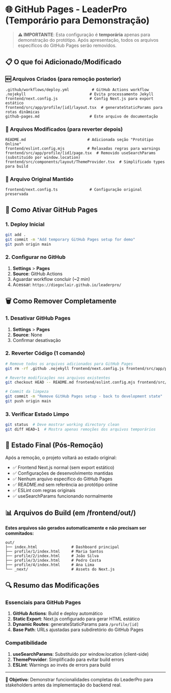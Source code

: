 # 🌐 GitHub Pages - LeaderPro (Temporário para Demonstração)

> **⚠️ IMPORTANTE**: Esta configuração é **temporária** apenas para demonstração do protótipo. Após apresentação, todos os arquivos específicos do GitHub Pages serão removidos.

## 📋 O que foi Adicionado/Modificado

### 🆕 Arquivos Criados (para remoção posterior)
```
.github/workflows/deploy.yml          # GitHub Actions workflow
.nojekyll                            # Evita processamento Jekyll
frontend/next.config.js              # Config Next.js para export estático  
frontend/src/app/profile/[id]/layout.tsx  # generateStaticParams para rotas dinâmicas
github-pages.md                      # Este arquivo de documentação
```

### 🔧 Arquivos Modificados (para reverter depois)
```
README.md                           # Adicionada seção "Protótipo Online"
frontend/eslint.config.mjs          # Relaxadas regras para warnings
frontend/src/app/profile/[id]/page.tsx  # Removido useSearchParams (substituído por window.location)
frontend/src/components/layout/ThemeProvider.tsx  # Simplificado types para build
```

### 📁 Arquivo Original Mantido
```
frontend/next.config.ts              # Configuração original preservada
```

## 🚀 Como Ativar GitHub Pages

### 1. Deploy Inicial
```bash
git add .
git commit -m "Add temporary GitHub Pages setup for demo"
git push origin main
```

### 2. Configurar no GitHub
1. **Settings** > **Pages**
2. **Source**: GitHub Actions  
3. Aguardar workflow concluir (~2 min)
4. Acessar: `https://diegoclair.github.io/leaderpro/`

## 🗑️ Como Remover Completamente

### 1. Desativar GitHub Pages
1. **Settings** > **Pages** 
2. **Source**: None
3. Confirmar desativação

### 2. Reverter Código (1 comando)
```bash
# Remove todos os arquivos adicionados para GitHub Pages
git rm -rf .github .nojekyll frontend/next.config.js frontend/src/app/profile/[id]/layout.tsx github-pages.md

# Reverte modificações nos arquivos existentes  
git checkout HEAD -- README.md frontend/eslint.config.mjs frontend/src/app/profile/[id]/page.tsx frontend/src/components/layout/ThemeProvider.tsx

# Commit da limpeza
git commit -m "Remove GitHub Pages setup - back to development state"
git push origin main
```

### 3. Verificar Estado Limpo
```bash
git status  # Deve mostrar working directory clean
git diff HEAD~1  # Mostra apenas remoções dos arquivos temporários
```

## 🎯 Estado Final (Pós-Remoção)

Após a remoção, o projeto voltará ao estado original:
- ✅ Frontend Next.js normal (sem export estático)
- ✅ Configurações de desenvolvimento mantidas
- ✅ Nenhum arquivo específico do GitHub Pages
- ✅ README.md sem referência ao protótipo online
- ✅ ESLint com regras originais
- ✅ useSearchParams funcionando normalmente

## 📊 Arquivos do Build (em /frontend/out/)

**Estes arquivos são gerados automaticamente e não precisam ser commitados:**
```
out/
├── index.html               # Dashboard principal  
├── profile/1/index.html     # Maria Santos
├── profile/2/index.html     # João Silva  
├── profile/3/index.html     # Pedro Costa
├── profile/4/index.html     # Ana Lima
└── _next/                   # Assets do Next.js
```

## 🔍 Resumo das Modificações

### Essenciais para GitHub Pages
1. **GitHub Actions**: Build e deploy automático
2. **Static Export**: Next.js configurado para gerar HTML estático
3. **Dynamic Routes**: generateStaticParams para `/profile/[id]`
4. **Base Path**: URLs ajustadas para subdiretório do GitHub Pages

### Compatibilidade
1. **useSearchParams**: Substituído por window.location (client-side)
2. **ThemeProvider**: Simplificado para evitar build errors
3. **ESLint**: Warnings ao invés de errors para build

---

**🎯 Objetivo**: Demonstrar funcionalidades completas do LeaderPro para stakeholders antes da implementação do backend real.